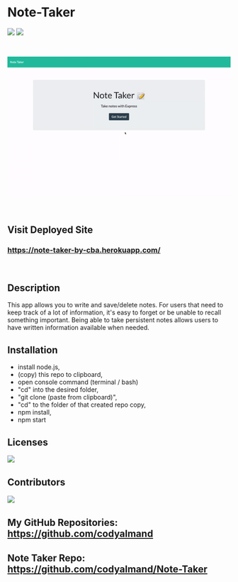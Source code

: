 # Note-Taker

![](https://img.shields.io/badge/created%20by-CodyAlmand-red)
![](https://img.shields.io/badge/License-MIT-brightgreen)

<br>

![](https://github.com/codyalmand/Note-Taker/blob/main/gif.gif)

<br>

## Visit Deployed Site 
### https://note-taker-by-cba.herokuapp.com/

<br>

## Description

This app allows you to write and save/delete notes.
For users that need to keep track of a lot of information, it's easy to forget or be unable to recall something important. Being able to take persistent notes allows users to have written information available when needed.

## Installation

* install node.js,
* (copy) this repo to clipboard,
* open console command (terminal / bash)
* "cd" into the desired folder,
* "git clone (paste from clipboard)",
* "cd" to the folder of that created repo copy,
* npm install,
* npm start


## Licenses

![](https://img.shields.io/badge/License-MIT-brightgreen)

## Contributors

![](https://img.shields.io/badge/created%20by-CodyAlmand-red)

## My GitHub Repositories: https://github.com/codyalmand

## Note Taker Repo: https://github.com/codyalmand/Note-Taker

<br>

